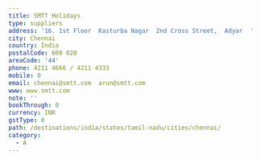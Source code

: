 ```yaml
---
title: SMTT Holidays
type: suppliers
address: '16. 1st Floor  Kasturba Nagar  2nd Cross Street,  Adyar  '
city: Chennai
country: India
postalCode: 600 020
areaCode: '44'
phone: 4211 4666 / 4211 4333
mobile: 0
email: chennai@smtt.com  arun@smtt.com
www: www.smtt.com
note: ''
bookThrough: 0
currency: INR
gstType: 0
path: /destinations/india/states/tamil-nadu/cities/chennai/
category:
  - A
---
```


